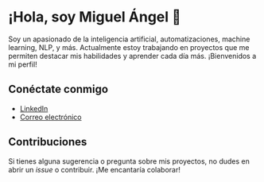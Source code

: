 # ¡Hola, soy Miguel Ángel 👋

Soy un apasionado de la inteligencia artificial, automatizaciones, machine learning, NLP, y más. Actualmente estoy trabajando en proyectos que me permiten destacar mis habilidades y aprender cada día más. ¡Bienvenidos a mi perfil!



## Conéctate conmigo
- [LinkedIn](tu_linkedin)
- [Correo electrónico](mailto:tu_email)

## Contribuciones
Si tienes alguna sugerencia o pregunta sobre mis proyectos, no dudes en abrir un _issue_ o contribuir. ¡Me encantaría colaborar!

